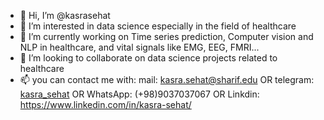 - 👋 Hi, I’m @kasrasehat
- 👀 I’m interested in data science especially in the field of healthcare
- 🌱 I’m currently working on Time series prediction, Computer vision and NLP in healthcare, and vital signals like EMG, EEG, FMRI...
- 💞️ I’m looking to collaborate on data science projects related to healthcare
- 📫 you can contact me with: mail: kasra.sehat@sharif.edu OR telegram: [kasra_sehat](https://t.me/Kasra_sehat) OR WhatsApp: (+98)9037037067 OR Linkdin: https://www.linkedin.com/in/kasra-sehat/

<!---
kasrasehat/kasrasehat is a ✨ special ✨ repository because its `README.md` (this file) appears on your GitHub profile.
You can click the Preview link to take a look at your changes.
--->
